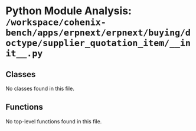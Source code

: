 # Python Module Analysis: `/workspace/cohenix-bench/apps/erpnext/erpnext/buying/doctype/supplier_quotation_item/__init__.py`

## Classes

No classes found in this file.


## Functions

No top-level functions found in this file.
